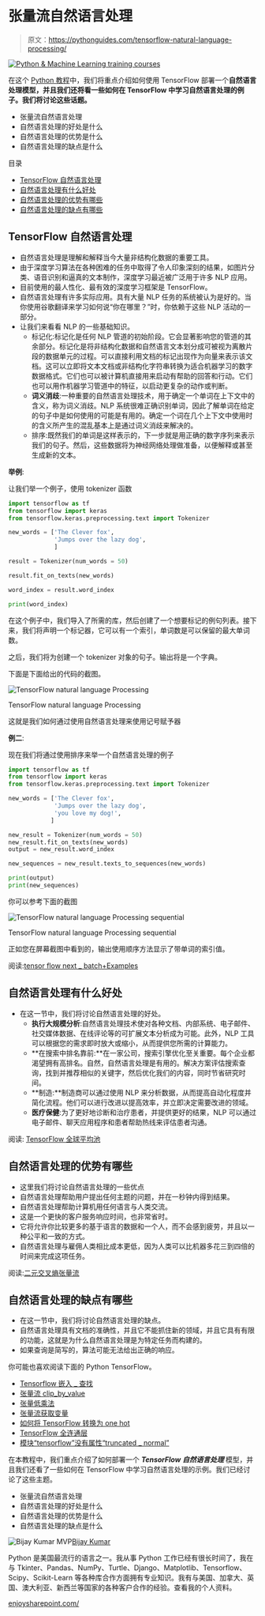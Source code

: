 # 张量流自然语言处理

> 原文：<https://pythonguides.com/tensorflow-natural-language-processing/>

[![Python & Machine Learning training courses](img/49ec9c6da89a04c9f45bab643f8c765c.png)](https://sharepointsky.teachable.com/p/python-and-machine-learning-training-course)

在这个 [Python 教程](https://pythonguides.com/learn-python/)中，我们将重点介绍如何使用 TensorFlow 部署一个**自然语言处理模型，并且我们还将看一些如何在 TensorFlow 中学习自然语言处理的例子。我们将讨论这些话题。**

*   张量流自然语言处理
*   自然语言处理的好处是什么
*   自然语言处理的优势是什么
*   自然语言处理的缺点是什么

目录

[](#)

*   [TensorFlow 自然语言处理](#TensorFlow_natural_language_Processing "TensorFlow natural language Processing")
*   [自然语言处理有什么好处](#What_are_the_benefits_of_natural_language_processing "What are the benefits of natural language processing")
*   [自然语言处理的优势有哪些](#What_are_the_advantages_of_natural_language_processing "What are the advantages of natural language processing")
*   [自然语言处理的缺点有哪些](#What_are_the_disadvantages_of_natural_language_processing "What are the disadvantages of natural language processing")

## TensorFlow 自然语言处理

*   自然语言处理是理解和解释当今大量非结构化数据的重要工具。
*   由于深度学习算法在各种困难的任务中取得了令人印象深刻的结果，如图片分类、语音识别和逼真的文本制作，深度学习最近被广泛用于许多 NLP 应用。
*   目前使用的最人性化、最有效的深度学习框架是 TensorFlow。
*   自然语言处理有许多实际应用。具有大量 NLP 任务的系统被认为是好的。当你使用谷歌翻译来学习如何说“你在哪里？”时，你依赖于这些 NLP 活动的一部分。
*   让我们来看看 NLP 的一些基础知识。
    *   标记化:标记化是任何 NLP 管道的初始阶段。它会显著影响您的管道的其余部分。标记化是将非结构化数据和自然语言文本划分成可被视为离散片段的数据单元的过程。可以直接利用文档的标记出现作为向量来表示该文档。这可以立即将文本文档或非结构化字符串转换为适合机器学习的数字数据格式。它们也可以被计算机直接用来启动有帮助的回答和行动。它们也可以用作机器学习管道中的特征，以启动更复杂的动作或判断。
    *   **词义消歧**:一种重要的自然语言处理技术，用于确定一个单词在上下文中的含义，称为词义消歧。NLP 系统很难正确识别单词，因此了解单词在给定的句子中是如何使用的可能是有用的。确定一个词在几个上下文中使用时的含义所产生的混乱基本上是通过词义消歧来解决的。
    *   排序:既然我们的单词是这样表示的，下一步就是用正确的数字序列来表示我们的句子。然后，这些数据将为神经网络处理做准备，以便解释或甚至生成新的文本。

**举例**:

让我们举一个例子，使用 tokenizer 函数

```py
import tensorflow as tf
from tensorflow import keras
from tensorflow.keras.preprocessing.text import Tokenizer

new_words = ['The Clever fox',
             'Jumps over the lazy dog',
             ]

result = Tokenizer(num_words = 50)

result.fit_on_texts(new_words)

word_index = result.word_index

print(word_index)
```

在这个例子中，我们导入了所需的库，然后创建了一个想要标记的例句列表。接下来，我们将声明一个标记器，它可以有一个索引，单词数是可以保留的最大单词数。

之后，我们将为创建一个 tokenizer 对象的句子。输出将是一个字典。

下面是下面给出的代码的截图。

![TensorFlow natural language Processing](img/78694544757b870f52dae28ad395cb39.png "TensorFlow natural language Processing")

TensorFlow natural language Processing

这就是我们如何通过使用自然语言处理来使用记号赋予器

**例二**:

现在我们将通过使用排序来举一个自然语言处理的例子

```py
import tensorflow as tf
from tensorflow import keras
from tensorflow.keras.preprocessing.text import Tokenizer

new_words = ['The Clever fox',
             'Jumps over the lazy dog',
             'you love my dog!',
            ]

new_result = Tokenizer(num_words = 50)
new_result.fit_on_texts(new_words)
output = new_result.word_index

new_sequences = new_result.texts_to_sequences(new_words)

print(output)
print(new_sequences)
```

你可以参考下面的截图

![TensorFlow natural language Processing sequential](img/30c293f0d4b939611fcf2f3808ff51d6.png "TensorFlow natural language Processing sequential")

TensorFlow natural language Processing sequential

正如您在屏幕截图中看到的，输出使用顺序方法显示了带单词的索引值。

阅读:[tensor flow next _ batch+Examples](https://pythonguides.com/tensorflow-next_batch/)

## 自然语言处理有什么好处

*   在这一节中，我们将讨论自然语言处理的好处。
    *   **执行大规模分析**:自然语言处理技术使对各种文档、内部系统、电子邮件、社交媒体数据、在线评论等的可扩展文本分析成为可能。此外，NLP 工具可以根据您的需求即时放大或缩小，从而提供您所需的计算能力。
    *   **在搜索中排名靠前:**在一家公司，搜索引擎优化至关重要。每个企业都渴望拥有高排名。自然，自然语言处理是有用的。解决方案评估搜索查询，找到并推荐相似的关键字，然后优化我们的内容，同时节省研究时间。
    *   **制造:**制造商可以通过使用 NLP 来分析数据，从而提高自动化程度并简化流程。他们可以进行改进以提高效率，并立即决定需要改进的领域。
    *   **医疗保健**:为了更好地诊断和治疗患者，并提供更好的结果，NLP 可以通过电子邮件、聊天应用程序和患者帮助热线来评估患者沟通。

阅读: [TensorFlow 全球平均池](https://pythonguides.com/tensorflow-global-average-pooling/)

## 自然语言处理的优势有哪些

*   这里我们将讨论自然语言处理的一些优点
*   自然语言处理帮助用户提出任何主题的问题，并在一秒钟内得到结果。
*   自然语言处理帮助计算机用任何语言与人类交流。
*   这是一个更快的客户服务响应时间，也非常省时。
*   它将允许你比较更多的基于语言的数据和一个人，而不会感到疲劳，并且以一种公平和一致的方式。
*   自然语言处理与雇佣人类相比成本更低，因为人类可以比机器多花三到四倍的时间来完成这项任务。

阅读:[二元交叉熵张量流](https://pythonguides.com/binary-cross-entropy-tensorflow/)

## 自然语言处理的缺点有哪些

*   在这一节中，我们将讨论自然语言处理的缺点。
*   自然语言处理具有文档的准确性，并且它不能抓住新的领域，并且它具有有限的功能，这就是为什么自然语言处理是为特定任务而构建的。
*   如果查询是简写的，算法可能无法给出正确的响应。

你可能也喜欢阅读下面的 Python TensorFlow。

*   [Tensorflow 嵌入 _ 查找](https://pythonguides.com/tensorflow-embedding_lookup/)
*   [张量流 clip_by_value](https://pythonguides.com/tensorflow-clip_by_value/)
*   [张量低乘法](https://pythonguides.com/tensorflow-multiplication/)
*   [张量流获取变量](https://pythonguides.com/tensorflow-get-variable/)
*   [如何将 TensorFlow 转换为 one hot](https://pythonguides.com/convert-tensorflow-to-one-hot/)
*   [TensorFlow 全连通层](https://pythonguides.com/tensorflow-fully-connected-layer/)
*   [模块“tensorflow”没有属性“truncated _ normal”](https://pythonguides.com/module-tensorflow-has-no-attribute-truncated_normal/)

在本教程中，我们重点介绍了如何部署一个 ***TensorFlow 自然语言处理*** 模型，并且我们还看了一些如何在 TensorFlow 中学习自然语言处理的示例。我们已经讨论了这些主题。

*   张量流自然语言处理
*   自然语言处理的好处是什么
*   自然语言处理的优势是什么
*   自然语言处理的缺点是什么

![Bijay Kumar MVP](img/9cb1c9117bcc4bbbaba71db8d37d76ef.png "Bijay Kumar MVP")[Bijay Kumar](https://pythonguides.com/author/fewlines4biju/)

Python 是美国最流行的语言之一。我从事 Python 工作已经有很长时间了，我在与 Tkinter、Pandas、NumPy、Turtle、Django、Matplotlib、Tensorflow、Scipy、Scikit-Learn 等各种库合作方面拥有专业知识。我有与美国、加拿大、英国、澳大利亚、新西兰等国家的各种客户合作的经验。查看我的个人资料。

[enjoysharepoint.com/](https://enjoysharepoint.com/)[](https://www.facebook.com/fewlines4biju "Facebook")[](https://www.linkedin.com/in/fewlines4biju/ "Linkedin")[](https://twitter.com/fewlines4biju "Twitter")